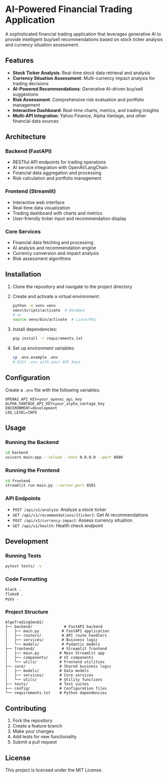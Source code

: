 # AI-Powered Financial Trading Application

A sophisticated financial trading application that leverages generative AI to provide intelligent buy/sell recommendations based on stock ticker analysis and currency situation assessment.

## Features

- **Stock Ticker Analysis**: Real-time stock data retrieval and analysis
- **Currency Situation Assessment**: Multi-currency impact analysis for trading decisions
- **AI-Powered Recommendations**: Generative AI-driven buy/sell suggestions
- **Risk Assessment**: Comprehensive risk evaluation and portfolio management
- **Interactive Dashboard**: Real-time charts, metrics, and trading insights
- **Multi-API Integration**: Yahoo Finance, Alpha Vantage, and other financial data sources

## Architecture

### Backend (FastAPI)
- RESTful API endpoints for trading operations
- AI service integration with OpenAI/LangChain
- Financial data aggregation and processing
- Risk calculation and portfolio management

### Frontend (Streamlit)
- Interactive web interface
- Real-time data visualization
- Trading dashboard with charts and metrics
- User-friendly ticker input and recommendation display

### Core Services
- Financial data fetching and processing
- AI analysis and recommendation engine
- Currency conversion and impact analysis
- Risk assessment algorithms

## Installation

1. Clone the repository and navigate to the project directory
2. Create and activate a virtual environment:
   ```bash
   python -m venv venv
   venv\Scripts\activate  # Windows
   # or
   source venv/bin/activate  # Linux/Mac
   ```

3. Install dependencies:
   ```bash
   pip install -r requirements.txt
   ```

4. Set up environment variables:
   ```bash
   cp .env.example .env
   # Edit .env with your API keys
   ```

## Configuration

Create a `.env` file with the following variables:
```
OPENAI_API_KEY=your_openai_api_key
ALPHA_VANTAGE_API_KEY=your_alpha_vantage_key
ENVIRONMENT=development
LOG_LEVEL=INFO
```

## Usage

### Running the Backend
```bash
cd backend
uvicorn main:app --reload --host 0.0.0.0 --port 8000
```

### Running the Frontend
```bash
cd frontend
streamlit run main.py --server.port 8501
```

### API Endpoints
- `POST /api/v1/analyze`: Analyze a stock ticker
- `GET /api/v1/recommendations/{ticker}`: Get AI recommendations
- `POST /api/v1/currency-impact`: Assess currency situation
- `GET /api/v1/health`: Health check endpoint

## Development

### Running Tests
```bash
pytest tests/ -v
```

### Code Formatting
```bash
black .
flake8 .
mypy .
```

### Project Structure
```
AlgoTradingGenAI/
├── backend/              # FastAPI backend
│   ├── main.py          # FastAPI application
│   ├── routers/         # API route handlers
│   ├── services/        # Business logic
│   └── models/          # Pydantic models
├── frontend/            # Streamlit frontend
│   ├── main.py         # Main Streamlit app
│   ├── components/     # UI components
│   └── utils/          # Frontend utilities
├── core/               # Shared business logic
│   ├── models/         # Data models
│   ├── services/       # Core services
│   └── utils/          # Utility functions
├── tests/              # Test suites
├── config/             # Configuration files
└── requirements.txt    # Python dependencies
```

## Contributing

1. Fork the repository
2. Create a feature branch
3. Make your changes
4. Add tests for new functionality
5. Submit a pull request

## License

This project is licensed under the MIT License.
